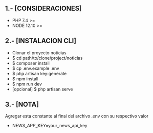 ## 1.- [CONSIDERACIONES]

- PHP 7.4 >=
- NODE 12.10 >=

## 2.- [INSTALACION CLI]

- Clonar el proyecto noticias
- $ cd path/to/clone/project/noticias
- $ composer install
- $ cp .env.example .env
- $ php artisan key:generate
- $ npm install
- $ npm run dev
- [opcional] $ php artisan serve

## 3.- [NOTA]

Agregar esta constante al final del archivo .env con su respectivo valor

- NEWS_APP_KEY=your_news_api_key